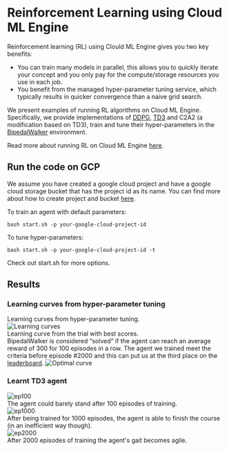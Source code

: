 # Reinforcement Learning using Cloud ML Engine

Reinforcement learning (RL) using Clould ML Engine gives you two key benefits:  
* You can train many models in parallel, this allows you to quickly iterate your
  concept and you only pay for the compute/storage resources you use in each
  job.
* You benefit from the managed hyper-parameter tuning service, which typically
  results in quicker convergence than a naive grid search.  

We present examples of running RL algorithms on Cloud ML Engine. Specifically, we provide implementations of [DDPG](https://arxiv.org/abs/1509.02971), [TD3](https://arxiv.org/abs/1802.09477) and C2A2 (a modification based on TD3), train and tune their hyper-parameters in the [BipedalWalker](https://gym.openai.com/envs/BipedalWalker-v2) environment.

Read more about running RL on Cloud ML Engine
[here](https://cloud.google.com/blog/products/ai-machine-learning/deep-reinforcement-learning-on-gcp-using-hyperparameters-and-cloud-ml-engine-to-best-openai-gym-games?fbclid=IwAR1i2Q-J_FXs8cZifkt7K8u5xWXzwM_U6Ls6KpMA0utVifhvsDTpLKkPGo4).  

## Run the code on GCP

We assume you have created a google cloud project and have a google cloud
storage bucket that has the project id as its name. You can find more about how to
create project and bucket [here](https://cloud.google.com/docs/).  

To train an agent with default parameters:

```shell
bash start.sh -p your-google-cloud-project-id
```

To tune hyper-parameters:

```shell
bash start.sh -p your-google-cloud-project-id -t
```

Check out start.sh for more options.

## Results

### Learning curves from hyper-parameter tuning
Learning curves from hyper-parameter tuning.  
![Learning curves](https://storage.googleapis.com/gcp_blog/img/learning_curve.png)  
Learning curve from the trial with best scores.  
BipedalWalker is considered “solved” if the agent can reach an average reward of 300 for 100 episodes in a row.
The agent we trained meet the criteria before episode #2000 and this can put us at the third place on the [leaderboard](https://github.com/openai/gym/wiki/Leaderboard).
![Optimal curve](https://storage.googleapis.com/gcp_blog/img/optimal_curve.png)  

### Learnt TD3 agent
![ep100](https://storage.googleapis.com/gcp_blog/img/ep100.gif)  
The agent could barely stand after 100 episodes of training.  
![ep1000](https://storage.googleapis.com/gcp_blog/img/ep1000.gif)  
After being trained for 1000 episodes, the agent is able to finish the course (in an inefficient way though).  
![ep2000](https://storage.googleapis.com/gcp_blog/img/ep2000.gif)  
After 2000 episodes of training the agent's gait becomes agile.
